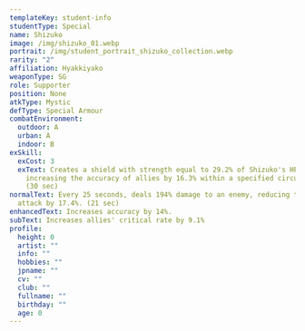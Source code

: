 ```yaml
---
templateKey: student-info
studentType: Special
name: Shizuko
image: /img/shizuko_01.webp
portrait: /img/student_portrait_shizuko_collection.webp
rarity: "2"
affiliation: Hyakkiyako
weaponType: SG
role: Supporter
position: None
atkType: Mystic
defType: Special Armour
combatEnvironment:
  outdoor: A
  urban: A
  indoor: B
exSkill:
  exCost: 3
  exText: Creates a shield with strength equal to 29.2% of Shizuko's HP while
    increasing the accuracy of allies by 16.3% within a specified circular area.
    (30 sec)
normalText: Every 25 seconds, deals 194% damage to an enemy, reducing their
  attack by 17.4%. (21 sec)
enhancedText: Increases accuracy by 14%.
subText: Increases allies' critical rate by 9.1%
profile:
  height: 0
  artist: ""
  info: ""
  hobbies: ""
  jpname: ""
  cv: ""
  club: ""
  fullname: ""
  birthday: ""
  age: 0
---
```

